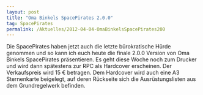 ```yaml
---
layout: post
title: "Oma Binkels SpacePirates 2.0.0"
tag: SpacePirates
permalink: /Aktuelles/2012-04-04-OmaBinkelsSpacePirates200
---
```


Die SpacePirates haben jetzt auch die letzte bürokratische Hürde genommen und so kann ich euch heute die finale 2.0.0 Version von Oma Binkels SpacePirates präsentieren. Es geht diese Woche noch zum Drucker und wird dann spätestens zur RPC als Hardcover erscheinen. Der Verkaufspreis wird 15 &euro; betragen. Dem Hardcover wird auch eine A3 Sternenkarte beigelegt, auf deren Rückseite sich die Ausrüstungslisten aus dem Grundregelwerk befinden.
